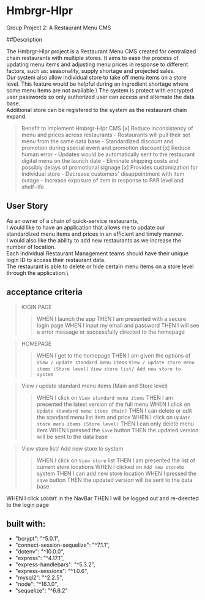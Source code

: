 # Hmbrgr-Hlpr
Group Project 2:  A Restaurant Menu CMS 

##Description


The Hmbrgr-Hlpr project is a Restaurant Menu CMS created for centralized chain restaurants with multiple stores. It aims to ease the process of updating menu items and adjusting menu prices in response to different factors, such as: seasonality, supply shortage and projected sales.\
Our system also allow individual store to take off menu items on a store level. This feature would be helpful during an ingredient shortage where some menu items are not available.\ 
The system is protect with encrypted user passwords so only authorized user can access and alternate the data base. \
Additional store can be registered to the system as the restaurant chain expand.

> Benefit to implement Hmbrgr-Hlpr CMS 
    [x] Reduce inconsistency of menu and prices across restaurants
        - Restaurants will pull their set menu from the same data base
        - Standardized discount and promotion during special event and promotion discount
    [x] Reduce human error 
        - Updates would be automatically sent to the restaurant digital menu on the launch date
        - Eliminate shipping costs and possibly delays of promotional signage
    [x] Provides customization for individual store 
        - Decrease customers' disappointment with item outage 
        - Increase exposure of item in response to PAR level and shelf-life


## User Story 
As an owner of a chain of quick-service restaurants,\
I would like to have an application that allows me to update our standardized menu items and prices in an efficient and timely manner.\
I would also like the ability to add new restaurants as we increase the number of location.\
Each individual Restaurant Management teams should have their unique login ID to access their restaurant data.\
The restaurant is able to delete or hide certain menu items on a store level through the application.\

## acceptance criteria 
> lOGIN PAGE
>> WHEN I launch the app 
>> THEN I am presented with a secure login page
>> WHEN I input my email and password
>> THEN I will see a error message or successfully directed to the homepage

> HOMEPAGE
>> WHEN I get to the homepage
>> THEN I am given the options of 
>> ` View / update standard menu items `
>> ` View / update store menu items (Store level) `
>> ` View store list/ Add new store to system `

> View / update standard menu items (Main and Store level)
>> WHEN I click on ` View standard menu items `
>> THEN I am presented the latest version of the full menu
>> WHEN I click on ` Update standard menu items (Main) `
>> THEN I can delete or edit the standard menu list item and price
>> WHEN I click on ` Update store menu items (Store level) `
>> THEN I can only delete menu item 
>> WHEN I pressed the ` save ` button
>> THEN the updated version will be sent to the data base

> View store list/ Add new store to system
>> WHEN I click on ` View store ` list
>> THEN I am presented the list of current store locations
>> WHEN  I clicked on ` Add new store `to system
>> THEN I can add new store location
>> WHEN I pressed the ` save ` button
>> THEN the updated version will be sent to the data base

WHEN I click `LOGOUT` in the NavBar
THEN I will be logged out and re-directed to the login page

## built with: 
*   "bcrypt": "^5.0.1",
*   "connect-session-sequelize": "^7.1.1",
*   "dotenv": "^10.0.0",
*    "express": "^4.17.1",
*    "express-handlebars": "^5.3.2",
*    "express-sessions": "^1.0.6",
*    "mysql2": "^2.2.5",
*    "node": "^16.1.0",
*    "sequelize": "^6.6.2"




<!-- 
When i log in I am presented a clear menu where i am given the options to:
1) display all menue items 
2) search for existing menue items 
3) add menue items 
4) update existing menue items 
5) delete menue items 
6) assign menue items by store

I should also be able to display all the stores I own and be able to add new stores as I expand. 

## built with: 
*   "bcrypt": "^5.0.1",
*   "connect-session-sequelize": "^7.1.1",
*   "dotenv": "^10.0.0",
*    "express": "^4.17.1",
*    "express-handlebars": "^5.3.2",
*    "express-sessions": "^1.0.6",
*    "mysql2": "^2.2.5",
*    "node": "^16.1.0",
*    "sequelize": "^6.6.2" -->